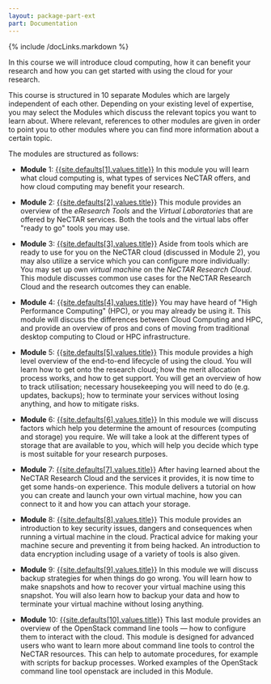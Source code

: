 ```yaml
---
layout: package-part-ext
part: Documentation 
---
```

{% include /docLinks.markdown %}

In this course we will introduce cloud computing, how it can benefit your research and how you can get started with using the cloud for your research.

This course is structured in 10 separate Modules which are largely independent of each other. Depending on your existing level of expertise, you may select the Modules which discuss the relevant topics you want to learn about. Where relevant, references to other modules are given in order to point you to other modules where you can find more information about a certain topic.

The modules are structured as follows:

* **Module** 1: [{{site.defaults[1].values.title}}]({{site.baseurl}}{{site.defaults[1].values.docpath}})
In this module you will learn what cloud computing is, what types of services NeCTAR offers, and how cloud computing may benefit your research. 

* **Module** 2: [{{site.defaults[2].values.title}}]({{site.baseurl}}{{site.defaults[2].values.docpath}})
This module provides an overview of the *eResearch Tools* and the *Virtual Laboratories* that are offered by NeCTAR services. Both the tools and the virtual labs offer "ready to go" tools you may use.

* **Module** 3: [{{site.defaults[3].values.title}}]({{site.baseurl}}{{site.defaults[3].values.docpath}})
Aside from tools which are ready to use for you on the NeCTAR cloud (discussed in Module 2), you may also utilize a service which you can configure more individually: You may set up own *virtual machine* on the *NeCTAR Research Cloud*. This module discusses common use cases for the NeCTAR Research Cloud and the research outcomes they can enable. 

* **Module** 4: [{{site.defaults[4].values.title}}]({{site.baseurl}}{{site.defaults[4].values.docpath}})
    You may have heard of "High Performance Computing" (HPC), or you may already be using it. This module will discuss the differences between Cloud Computing and HPC, and provide an overview of pros and cons of moving from traditional desktop computing to Cloud or HPC infrastructure.

* **Module** 5: [{{site.defaults[5].values.title}}]({{site.baseurl}}{{site.defaults[5].values.docpath}})
    This module provides a high level overview of the end-to-end lifecycle of using the cloud. You will learn how to get onto the research cloud; how the merit allocation process works, and how to get support. You will get an overview of how to track utilisation; necessary housekeeping you will need to do (e.g. updates, backups); how to terminate your services without losing anything, and how to mitigate risks.

* **Module** 6: [{{site.defaults[6].values.title}}]({{site.baseurl}}{{site.defaults[6].values.docpath}})
    In this module we will discuss factors which help you determine the amount of resources (computing and storage) you require. We will take a look at the different types of storage that are available to you, which will help you decide which type is most suitable for your research purposes. 

* **Module** 7: [{{site.defaults[7].values.title}}]({{site.baseurl}}{{site.defaults[7].values.docpath}})
    After having learned about the NeCTAR Research Cloud and the services it provides, it is now time to get some hands-on experience. This module delivers a tutorial on how you can create and launch your own virtual machine, how you can connect to it and how you can attach your storage. 

* **Module** 8: [{{site.defaults[8].values.title}}]({{site.baseurl}}{{site.defaults[8].values.docpath}})
    This module provides an introduction to key security issues, dangers and consequences when running a virtual machine in the cloud. Practical advice for making your machine secure and preventing it from being hacked. An introduction to data encryption including usage of a variety of tools is also given.

* **Module** 9: [{{site.defaults[9].values.title}}]({{site.baseurl}}{{site.defaults[9].values.docpath}})
    In this module we will discuss backup strategies for when things do go wrong. You will learn how to make snapshots and how to recover your virtual machine using this snapshot. You will also learn how to backup your data and how to terminate your virtual machine without losing anything.

* **Module** 10: [{{site.defaults[10].values.title}}]({{site.baseurl}}{{site.defaults[10].values.docpath}})
    This last module provides an overview of the OpenStack command line tools — how to configure them to interact with the cloud.
This module is designed for advanced users who want to learn more about command line tools to control the NeCTAR resources. This can help to automate procedures, for example with scripts for backup processes. Worked examples of the OpenStack command line tool openstack are included in this Module.
